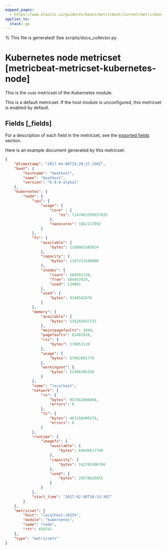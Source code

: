 ```yaml
---
mapped_pages:
  - https://www.elastic.co/guide/en/beats/metricbeat/current/metricbeat-metricset-kubernetes-node.html
applies_to:
  stack: ga
---
```


% This file is generated! See scripts/docs_collector.py

# Kubernetes node metricset [metricbeat-metricset-kubernetes-node]

This is the `node` metricset of the Kubernetes module.

This is a default metricset. If the host module is unconfigured, this metricset is enabled by default.

## Fields [_fields]

For a description of each field in the metricset, see the [exported fields](/reference/metricbeat/exported-fields-kubernetes.md) section.

Here is an example document generated by this metricset:

```json
{
    "@timestamp": "2017-04-06T15:29:27.150Z",
    "beat": {
        "hostname": "beathost",
        "name": "beathost",
        "version": "6.0.0-alpha1"
    },
    "kubernetes": {
        "node": {
            "cpu": {
                "usage": {
                    "core" : {
                        "ns": 7247863769557035
                    },
                    "nanocores": 1662117892
                }
            },
            "fs": {
                "available": {
                    "bytes": 1188063105024
                },
                "capacity": {
                    "bytes": 1197211648000
                },
                "inodes": {
                    "count": 584581120,
                    "free": 584447029,
                    "used": 134091
                },
                "used": {
                    "bytes": 9148542976
                }
            },
            "memory": {
                "available": {
                    "bytes": 134202847232
                },
                "majorpagefaults": 1044,
                "pagefaults": 83482928,
                "rss": {
                    "bytes": 178053120
                },
                "usage": {
                    "bytes": 67062091776
                },
                "workingset": {
                    "bytes": 51496206336
                }
            },
            "name": "localhost",
            "network": {
                "rx": {
                    "bytes": 957942806894,
                    "errors": 0
                },
                "tx": {
                    "bytes": 461158498276,
                    "errors": 0
                }
            },
            "runtime": {
                "imagefs": {
                    "available": {
                        "bytes": 64694517760
                    },
                    "capacity": {
                        "bytes": 142782496768
                    },
                    "used": {
                        "bytes": 29570629855
                    }
                }
            },
            "start_time": "2017-02-08T10:33:38Z"
        }
    },
    "metricset": {
        "host": "localhost:10255",
        "module": "kubernetes",
        "name": "node",
        "rtt": 650741
    },
    "type": "metricsets"
}
```
